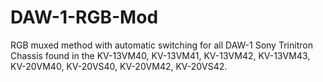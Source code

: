 # DAW-1-RGB-Mod
RGB muxed method with automatic switching for all DAW-1 Sony Trinitron Chassis found in the KV-13VM40, KV-13VM41, KV-13VM42, KV-13VM43, KV-20VM40, KV-20VS40, KV-20VM42, KV-20VS42.
